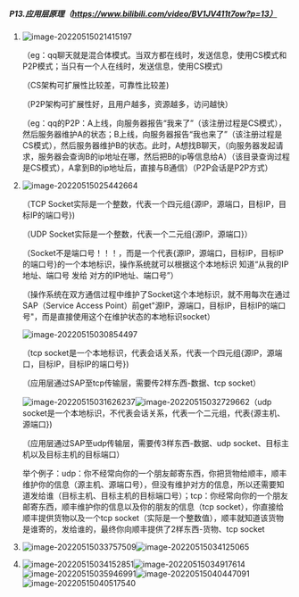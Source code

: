 ##### P13.应用层原理（https://www.bilibili.com/video/BV1JV411t7ow?p=13）

1. ![image-20220515021415197](http://1.15.139.112:5000/static/typoraFigureBed/image-20220515021415197.png)

   （eg：qq聊天就是混合体模式。当双方都在线时，发送信息，使用CS模式和P2P模式；当只有一个人在线时，发送信息，使用CS模式)

   （CS架构可扩展性比较差，可靠性比较差)

   （P2P架构可扩展性好，且用户越多，资源越多，访问越快）

   （eg：qq的P2P：A上线，向服务器报告“我来了”（该注册过程是CS模式），然后服务器维护A的状态；B上线，向服务器报告“我也来了”（该注册过程是CS模式），然后服务器维护B的状态。此时，A想找B聊天，（向服务器发起请求，服务器会查询B的ip地址在哪，然后把B的ip等信息给A）（该目录查询过程是CS模式），A拿到B的ip地址后，直接与B通信）（P2P会话是P2P方式）

2. ![image-20220515025442664](http://1.15.139.112:5000/static/typoraFigureBed/image-20220515025442664.png)

   （TCP Socket实际是一个整数，代表一个四元组{源IP，源端口，目标IP，目标IP的端口号})

   （UDP Socket实际是一个整数，代表一个二元组{源IP，源端口}）

   （Socket不是端口号！！！，而是一个代表{源IP，源端口，目标IP，目标IP的端口号}的一个本地标识，操作系统就可以根据这个本地标识 知道“从我的IP地址、端口号 发给 对方的IP地址、端口号”）

   （操作系统在双方通信过程中维护了Socket这个本地标识，就不用每次在通过SAP（Service Access Point）前get"源IP，源端口，目标IP，目标IP的端口号"，而是直接使用这个在维护状态的本地标识socket）

   ![image-20220515030854497](http://1.15.139.112:5000/static/typoraFigureBed/image-20220515030854497.png)

   （tcp socket是一个本地标识，代表会话关系，代表一个四元组{源IP，源端口，目标IP，目标IP的端口号})

   （应用层通过SAP至tcp传输层，需要传2样东西-数据、tcp socket）

   

   ![image-20220515031626237](http://1.15.139.112:5000/static/typoraFigureBed/image-20220515031626237.png)![image-20220515032729662](http://1.15.139.112:5000/static/typoraFigureBed/image-20220515032729662.png)（udp socket是一个本地标识，不代表会话关系，代表一个二元组，代表{源主机、源端口})

   （应用层通过SAP至udp传输层，需要传3样东西-数据、udp socket、目标主机以及目标主机的目标端口）

   

   举个例子：udp：你不经常向你的一个朋友邮寄东西，你把货物给顺丰，顺丰维护你的信息（源主机、源端口号），但没有维护对方的信息，所以还需要知道发给谁（目标主机、目标主机的目标端口号）；tcp：你经常向你的一个朋友邮寄东西，顺丰维护你的信息以及你的朋友的信息（tcp socket），你直接给顺丰提供货物以及一个tcp socket（实际是一个整数值），顺丰就知道该货物是谁寄的，发给谁的，最终你向顺丰提供了2样东西-货物、tcp socket

3. ![image-20220515033757509](http://1.15.139.112:5000/static/typoraFigureBed/image-20220515033757509.png)![image-20220515034125065](http://1.15.139.112:5000/static/typoraFigureBed/image-20220515034125065.png)

4. ![image-20220515034152851](http://1.15.139.112:5000/static/typoraFigureBed/image-20220515034152851.png)![image-20220515034917614](http://1.15.139.112:5000/static/typoraFigureBed/image-20220515034917614.png)![image-20220515035946991](http://1.15.139.112:5000/static/typoraFigureBed/image-20220515035946991.png)![image-20220515040447091](http://1.15.139.112:5000/static/typoraFigureBed/image-20220515040447091.png)![image-20220515040517540](http://1.15.139.112:5000/static/typoraFigureBed/image-20220515040517540.png)